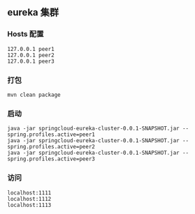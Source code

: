 ## eureka 集群

### Hosts 配置
```
127.0.0.1 peer1
127.0.0.1 peer2
127.0.0.1 peer3
```

### 打包
```
mvn clean package
```

### 启动
```
java -jar springcloud-eureka-cluster-0.0.1-SNAPSHOT.jar --spring.profiles.active=peer1
java -jar springcloud-eureka-cluster-0.0.1-SNAPSHOT.jar --spring.profiles.active=peer2
java -jar springcloud-eureka-cluster-0.0.1-SNAPSHOT.jar --spring.profiles.active=peer3
```

### 访问
```
localhost:1111
localhost:1112
localhost:1113
```
